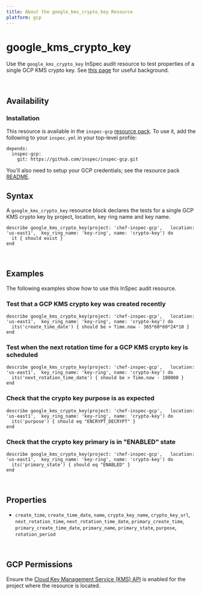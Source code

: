 ```yaml
---
title: About the google_kms_crypto_key Resource
platform: gcp
---
```


# google\_kms\_crypto\_key

Use the `google_kms_crypto_key` InSpec audit resource to test properties of a single GCP KMS crypto key.  See [this page](https://cloud.google.com/kms/docs/object-hierarchy?hl=en_US&_ga=2.223343707.-1730338523.1522320263#cryptokeyversion) for useful background.

<br>

## Availability

### Installation

This resource is available in the `inspec-gcp` [resource pack](https://www.inspec.io/docs/reference/glossary/#resource-pack).  To use it, add the following to your `inspec.yml` in your top-level profile:

    depends:
      inspec-gcp:
        git: https://github.com/inspec/inspec-gcp.git

You'll also need to setup your GCP credentials; see the resource pack [README](https://github.com/inspec/inspec-gcp#prerequisites).

## Syntax

A `google_kms_crypto_key` resource block declares the tests for a single GCP KMS crypto key by project, location, key ring name and key name. 

    describe google_kms_crypto_key(project: 'chef-inspec-gcp',   location: 'us-east1',  key_ring_name: 'key-ring', name: 'crypto-key') do
      it { should exist }
    end

<br>

## Examples

The following examples show how to use this InSpec audit resource.

### Test that a GCP KMS crypto key was created recently

    describe google_kms_crypto_key(project: 'chef-inspec-gcp',   location: 'us-east1',  key_ring_name: 'key-ring', name: 'crypto-key') do
      its('create_time_date') { should be > Time.now - 365*60*60*24*10 }
    end

### Test when the next rotation time for a GCP KMS crypto key is scheduled

    describe google_kms_crypto_key(project: 'chef-inspec-gcp',   location: 'us-east1',  key_ring_name: 'key-ring', name: 'crypto-key') do
      its('next_rotation_time_date') { should be > Time.now - 100000 }
    end
    
### Check that the crypto key purpose is as expected
    
    describe google_kms_crypto_key(project: 'chef-inspec-gcp',   location: 'us-east1',  key_ring_name: 'key-ring', name: 'crypto-key') do
      its('purpose') { should eq "ENCRYPT_DECRYPT" }
    end

### Check that the crypto key primary is in "ENABLED" state
    
    describe google_kms_crypto_key(project: 'chef-inspec-gcp',   location: 'us-east1',  key_ring_name: 'key-ring', name: 'crypto-key') do
      its('primary_state') { should eq "ENABLED" }
    end
    
    
<br>

## Properties

* `create_time`, `create_time_date`, `name`, `crypto_key_name`, `crypto_key_url`, `next_rotation_time`, `next_rotation_time_date`, `primary_create_time`, `primary_create_time_date`, `primary_name`, `primary_state`, `purpose`, `rotation_period`

<br>


## GCP Permissions

Ensure the [Cloud Key Management Service (KMS) API](https://console.cloud.google.com/apis/library/cloudkms.googleapis.com/) is enabled for the project where the resource is located.